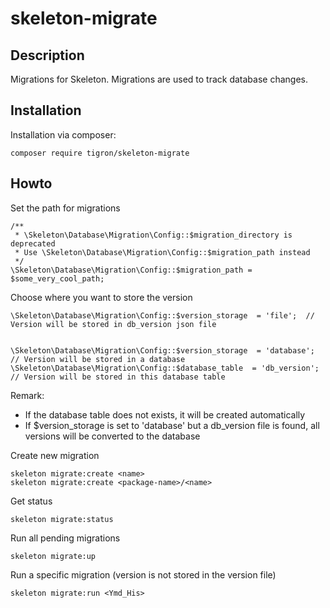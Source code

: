 # skeleton-migrate

## Description

Migrations for Skeleton. Migrations are used to track database changes.

## Installation

Installation via composer:

    composer require tigron/skeleton-migrate

## Howto

Set the path for migrations

    /**
     * \Skeleton\Database\Migration\Config::$migration_directory is deprecated
     * Use \Skeleton\Database\Migration\Config::$migration_path instead
     */
    \Skeleton\Database\Migration\Config::$migration_path = $some_very_cool_path;

Choose where you want to store the version

    \Skeleton\Database\Migration\Config::$version_storage  = 'file';  // Version will be stored in db_version json file


    \Skeleton\Database\Migration\Config::$version_storage  = 'database';  // Version will be stored in a database
    \Skeleton\Database\Migration\Config::$database_table  = 'db_version'; // Version will be stored in this database table

Remark:

   - If the database table does not exists, it will be created automatically
   - If $version_storage is set to 'database' but a db_version file is found, all versions will be converted to the database


Create new migration
```
skeleton migrate:create <name>
skeleton migrate:create <package-name>/<name>
```
Get status
```
skeleton migrate:status
```
Run all pending migrations
```
skeleton migrate:up
```
Run a specific migration (version is not stored in the version file)
```
skeleton migrate:run <Ymd_His>
```
